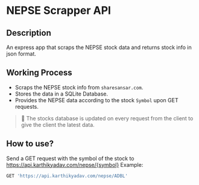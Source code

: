 # NEPSE Scrapper API

## Description
An express app that scraps the NEPSE stock data and returns stock info in json format.

## Working Process
- Scraps the NEPSE stock info from `sharesansar.com`.
- Stores the data in a SQLite Database.
- Provides the NEPSE data according to the stock `Symbol` upon GET requests.

> 📌 The stocks database is updated on every request from the client to give the client the latest data.

## How to use?
Send a GET request with the symbol of the stock to https://api.karthikyadav.com/nepse/{symbol}
Example:
```js
GET 'https://api.karthikyadav.com/nepse/ADBL'
```
